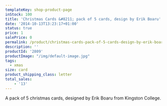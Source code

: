 ```yaml
---
templateKey: shop-product-page
inStock: 100
title: 'Christmas Cards &#8211; pack of 5 cards, design by Erik Boaru'
date: '2014-10-13T13:23:17+01:00'
status: true
price: 1
salePrice: 0
permalink: /product/christmas-cards-pack-of-5-cards-design-by-erik-boaru
description: ''
productId: '2809'
productImage: "/img/default-image.jpg"
tags:
  - xmas
size: card
product_shipping_class: letter
total_sales:
    - '13'
---
```

A pack of 5 christmas cards, designed by Erik Boaru from Kingston College.
